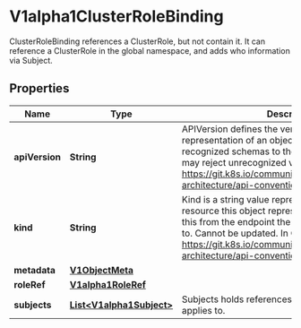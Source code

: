 

# V1alpha1ClusterRoleBinding

ClusterRoleBinding references a ClusterRole, but not contain it.  It can reference a ClusterRole in the global namespace, and adds who information via Subject.
## Properties

Name | Type | Description | Notes
------------ | ------------- | ------------- | -------------
**apiVersion** | **String** | APIVersion defines the versioned schema of this representation of an object. Servers should convert recognized schemas to the latest internal value, and may reject unrecognized values. More info: https://git.k8s.io/community/contributors/devel/sig-architecture/api-conventions.md#resources |  [optional]
**kind** | **String** | Kind is a string value representing the REST resource this object represents. Servers may infer this from the endpoint the client submits requests to. Cannot be updated. In CamelCase. More info: https://git.k8s.io/community/contributors/devel/sig-architecture/api-conventions.md#types-kinds |  [optional]
**metadata** | [**V1ObjectMeta**](V1ObjectMeta.md) |  |  [optional]
**roleRef** | [**V1alpha1RoleRef**](V1alpha1RoleRef.md) |  | 
**subjects** | [**List&lt;V1alpha1Subject&gt;**](V1alpha1Subject.md) | Subjects holds references to the objects the role applies to. |  [optional]



